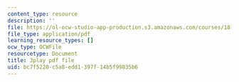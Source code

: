 ```yaml
---
content_type: resource
description: ''
file: https://ol-ocw-studio-app-production.s3.amazonaws.com/courses/18-06sc-linear-algebra-fall-2011/bc7f5220c5a8edd1397f14b5f99835b6_QQpvGlF_1Qo.pdf
file_type: application/pdf
learning_resource_types: []
ocw_type: OCWFile
resourcetype: Document
title: 3play pdf file
uid: bc7f5220-c5a8-edd1-397f-14b5f99835b6
---
```

